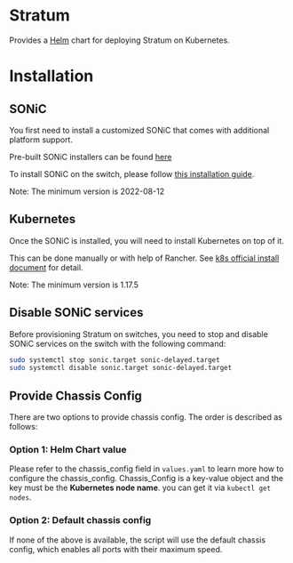 # Stratum

Provides a [Helm](https://helm.sh) chart for deploying Stratum on Kubernetes.

# Installation

## SONiC
You first need to install a customized SONiC that comes with additional platform support.

Pre-built SONiC installers can be found [here](https://github.com/stratum/sonic-base-image/releases)

To install SONiC on the switch, please follow [this installation guide](https://github.com/sonic-net/SONiC/wiki/Quick-Start#installation).

Note: The minimum version is 2022-08-12

## Kubernetes

Once the SONiC is installed, you will need to install Kubernetes on top of it.

This can be done manually or with help of Rancher. See [k8s official install document](https://kubernetes.io/docs/setup/production-environment/) for detail.

Note: The minimum version is 1.17.5

## Disable SONiC services

Before provisioning Stratum on switches, you need to stop and disable SONiC services on the switch with the following command:

```bash
sudo systemctl stop sonic.target sonic-delayed.target
sudo systemctl disable sonic.target sonic-delayed.target
```

## Provide Chassis Config

There are two options to provide chassis config. The order is described as follows:

### Option 1: Helm Chart value

Please refer to the chassis_config field in `values.yaml` to learn more how to configure the chassis_config.
Chassis_Config is a key-value object and the key must be the **Kubernetes node name**. you can get it via `kubectl get nodes`.


### Option 2: Default chassis config

If none of the above is available, the script will use the default chassis config, which enables all ports with their maximum speed.
